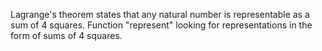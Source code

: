 Lagrange's theorem states that any natural number is representable as a sum of 4 squares.
Function "represent" looking for representations in the form of sums of 4 squares.